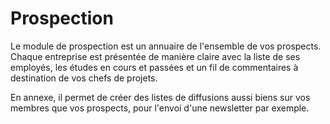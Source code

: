 # Prospection

Le module de prospection est un annuaire de l'ensemble de vos prospects. Chaque entreprise est présentée de manière claire avec la liste de ses employés, les études en cours et passées et un fil de commentaires à destination de vos chefs de projets.

En annexe, il permet de créer des listes de diffusions aussi biens sur vos membres que vos prospects, pour l'envoi d'une newsletter par exemple.